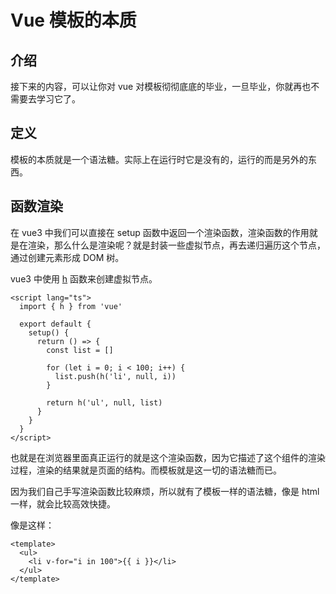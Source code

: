 # Vue 模板的本质

## 介绍

接下来的内容，可以让你对 vue 对模板彻彻底底的毕业，一旦毕业，你就再也不需要去学习它了。

## 定义

模板的本质就是一个语法糖。实际上在运行时它是没有的，运行的而是另外的东西。

## 函数渲染

在 vue3 中我们可以直接在 setup 函数中返回一个渲染函数，渲染函数的作用就是在渲染，那么什么是渲染呢？就是封装一些虚拟节点，再去递归遍历这个节点，通过创建元素形成 DOM 树。

vue3 中使用 [h](https://cn.vuejs.org/api/render-function.html#h) 函数来创建虚拟节点。

```vue
<script lang="ts">
  import { h } from 'vue'

  export default {
    setup() {
      return () => {
        const list = []

        for (let i = 0; i < 100; i++) {
          list.push(h('li', null, i))
        }

        return h('ul', null, list)
      }
    }
  }
</script>
```

也就是在浏览器里面真正运行的就是这个渲染函数，因为它描述了这个组件的渲染过程，渲染的结果就是页面的结构。而模板就是这一切的语法糖而已。

因为我们自己手写渲染函数比较麻烦，所以就有了模板一样的语法糖，像是 html 一样，就会比较高效快捷。

像是这样：

```vue
<template>
  <ul>
    <li v-for="i in 100">{{ i }}</li>
  </ul>
</template>
```
